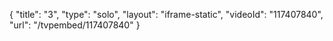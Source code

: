 {
    "title": "3",
    "type": "solo",
    "layout": "iframe-static",
    "videoId": "117407840",
    "url": "\/tvpembed\/117407840"
}